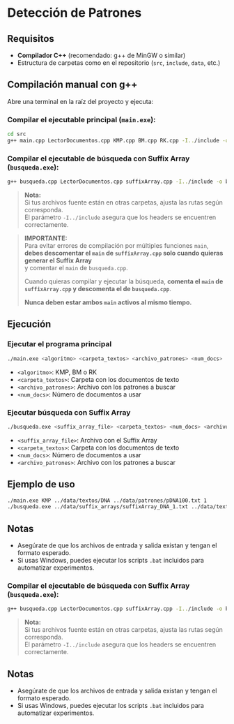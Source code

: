 # Detección de Patrones

## Requisitos

- **Compilador C++** (recomendado: g++ de MinGW o similar)
- Estructura de carpetas como en el repositorio (`src`, `include`, `data`, etc.)

## Compilación manual con g++

Abre una terminal en la raíz del proyecto y ejecuta:

### Compilar el ejecutable principal (`main.exe`):

```sh
cd src
g++ main.cpp LectorDocumentos.cpp KMP.cpp BM.cpp RK.cpp -I../include -o main.exe
```

### Compilar el ejecutable de búsqueda con Suffix Array (`busqueda.exe`):

```sh
g++ busqueda.cpp LectorDocumentos.cpp suffixArray.cpp -I../include -o busqueda.exe
```

> **Nota:**  
> Si tus archivos fuente están en otras carpetas, ajusta las rutas según corresponda.  
> El parámetro `-I../include` asegura que los headers se encuentren correctamente.

> **IMPORTANTE:**  
> Para evitar errores de compilación por múltiples funciones `main`,  
> **debes descomentar el `main` de `suffixArray.cpp` solo cuando quieras generar el Suffix Array**  
> y comentar el `main` de `busqueda.cpp`.  
>  
> Cuando quieras compilar y ejecutar la búsqueda, **comenta el `main` de `suffixArray.cpp` y descomenta el de `busqueda.cpp`**.  
>  
> **Nunca deben estar ambos `main` activos al mismo tiempo.**


## Ejecución

### Ejecutar el programa principal

```sh
./main.exe <algoritmo> <carpeta_textos> <archivo_patrones> <num_docs>
```
- `<algoritmo>`: KMP, BM o RK
- `<carpeta_textos>`: Carpeta con los documentos de texto
- `<archivo_patrones>`: Archivo con los patrones a buscar
- `<num_docs>`: Número de documentos a usar

### Ejecutar búsqueda con Suffix Array

```sh
./busqueda.exe <suffix_array_file> <carpeta_textos> <num_docs> <archivo_patrones>
```
- `<suffix_array_file>`: Archivo con el Suffix Array
- `<carpeta_textos>`: Carpeta con los documentos de texto
- `<num_docs>`: Número de documentos a usar
- `<archivo_patrones>`: Archivo con los patrones a buscar

## Ejemplo de uso

```sh
./main.exe KMP ../data/textos/DNA ../data/patrones/pDNA100.txt 1
./busqueda.exe ../data/suffix_arrays/suffixArray_DNA_1.txt ../data/textos/DNA 1 ../data/patrones/pDNA100.txt
```

## Notas

- Asegúrate de que los archivos de entrada y salida existan y tengan el formato esperado.
- Si usas Windows, puedes ejecutar los scripts `.bat` incluidos para automatizar experimentos.



### Compilar el ejecutable de búsqueda con Suffix Array (`busqueda.exe`):

```sh
g++ busqueda.cpp LectorDocumentos.cpp suffixArray.cpp -I../include -o busqueda.exe
```

> **Nota:**  
> Si tus archivos fuente están en otras carpetas, ajusta las rutas según corresponda.  
> El parámetro `-I../include` asegura que los headers se encuentren correctamente.

## Notas

- Asegúrate de que los archivos de entrada y salida existan y tengan el formato esperado.
- Si usas Windows, puedes ejecutar los scripts `.bat` incluidos para automatizar experimentos.